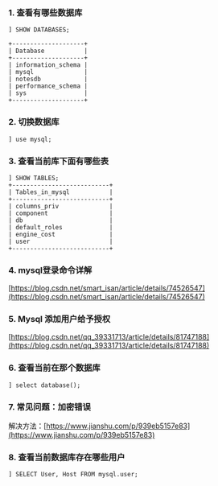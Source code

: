 ### 1. 查看有哪些数据库

```shell
] SHOW DATABASES;

+--------------------+
| Database           |
+--------------------+
| information_schema |
| mysql              |
| notesdb            |
| performance_schema |
| sys                |
+--------------------+
```

### 2. 切换数据库

```shell
] use mysql;
```

### 3. 查看当前库下面有哪些表

```shell
] SHOW TABLES;
+---------------------------+
| Tables_in_mysql           |
+---------------------------+
| columns_priv              |
| component                 |
| db                        |
| default_roles             |
| engine_cost               |
| user                      |
+---------------------------+
```

### 4. mysql登录命令详解

[https://blog.csdn.net/smart_isan/article/details/74526547](https://blog.csdn.net/smart_isan/article/details/74526547)

### 5. Mysql 添加用户给予授权

[https://blog.csdn.net/qq_39331713/article/details/81747188](https://blog.csdn.net/qq_39331713/article/details/81747188)

### 6. 查看当前在那个数据库

```shell
] select database();
```

### 7. 常见问题：加密错误

解决方法：[https://www.jianshu.com/p/939eb5157e83](https://www.jianshu.com/p/939eb5157e83)

### 8. 查看当前数据库存在哪些用户

```shell
] SELECT User, Host FROM mysql.user;
```

